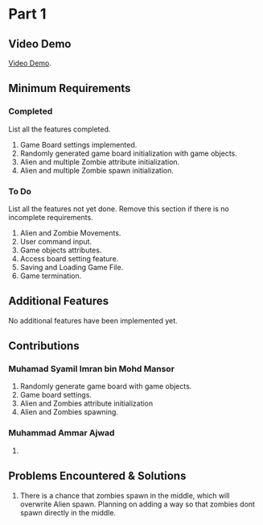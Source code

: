 # Part 1

## Video Demo

[Video Demo](https://youtu.be/vMUVKV-I2E0).

## Minimum Requirements

### Completed

List all the features completed.

1. Game Board settings implemented.
2. Randomly generated game board initialization with game objects.
3. Alien and multiple Zombie attribute initialization.
4. Alien and multiple Zombie spawn initialization.

### To Do

List all the features not yet done. Remove this section if there is no incomplete requirements.

1. Alien and Zombie Movements.
2. User command input.
3. Game objects attributes.
4. Access board setting feature.
5. Saving and Loading Game File.
6. Game termination.

## Additional Features

No additional features have been implemented yet.

## Contributions

### Muhamad Syamil Imran bin Mohd Mansor

1. Randomly generate game board with game objects.
2. Game board settings.
3. Alien and Zombies attribute initialization
4. Alien and Zombies spawning.

### Muhammad Ammar Ajwad

1. 

## Problems Encountered & Solutions

1. There is a chance that zombies spawn in the middle, which will overwrite Alien spawn. Planning on adding a way so that zombies dont spawn directly in the middle.

